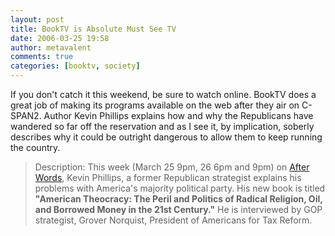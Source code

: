 ```yaml
---
layout: post
title: BookTV is Absolute Must See TV
date: 2006-03-25 19:58
author: metavalent
comments: true
categories: [booktv, society]
---
```

If you don't catch it this weekend, be sure to watch online.  BookTV does a great job of making its programs available on the web after they air on C-SPAN2.  Author Kevin Phillips explains how and why the Republicans have wandered so far off the reservation and as I see it, by implication, soberly describes why it could be outright dangerous to allow them to keep running the country.<em>
</em>
<blockquote>Description: This week (March 25 9pm, 26 6pm and 9pm) on <a href="https://booktv.org/feature/index.asp?segID=6899&amp;schedID=420">After Words</a>, Kevin Phillips, a former Republican strategist explains his problems with America's majority political party. His new book is titled <strong>"American Theocracy: The Peril and Politics of Radical Religion, Oil, and Borrowed Money in the 21st Century."</strong> He is interviewed by GOP strategist, Grover Norquist, President of Americans for Tax Reform.</blockquote>
